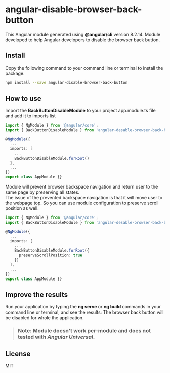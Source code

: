 # angular-disable-browser-back-button

This Angular module generated using **@angular/cli** version 8.2.14.
Module developed to help Angular developers to disable the browser back button.

## Install

Copy the following command to your command line or terminal to install the package.

```bash
npm install --save angular-disable-browser-back-button
```

## How to use

Import the **BackButtonDisableModule** to your project app.module.ts file and add it to imports list

```typescript
import { NgModule } from '@angular/core';
import { BackButtonDisableModule } from 'angular-desable-browser-back-button';

@NgModule({
  ...
  imports: [
    ...
    BackButtonDisableModule.forRoot()
  ],
  ...
})
export class AppModule {}
```

Module will prevent browser backspace navigation and return user to the same page by preserving all states.  
The issue of the prevented backspace navigation is that it will move user to the webpage top. So you can use module configuration to preserve scroll position as well.

```typescript
import { NgModule } from '@angular/core';
import { BackButtonDisableModule } from 'angular-desable-browser-back-button';

@NgModule({
  ...
  imports: [
    ...
    BackButtonDisableModule.forRoot({
      preserveScrollPosition: true
    })
  ],
  ...
})
export class AppModule {}
```

## Improve the results

Run your application by typing the **ng serve** or **ng build** commands in your command line or terminal, and see the results: The browser back button will be disabled for whole the application.

> ### Note: Module doesn't work per-module and does not tested with *Angular Universal*.

## License

MIT
